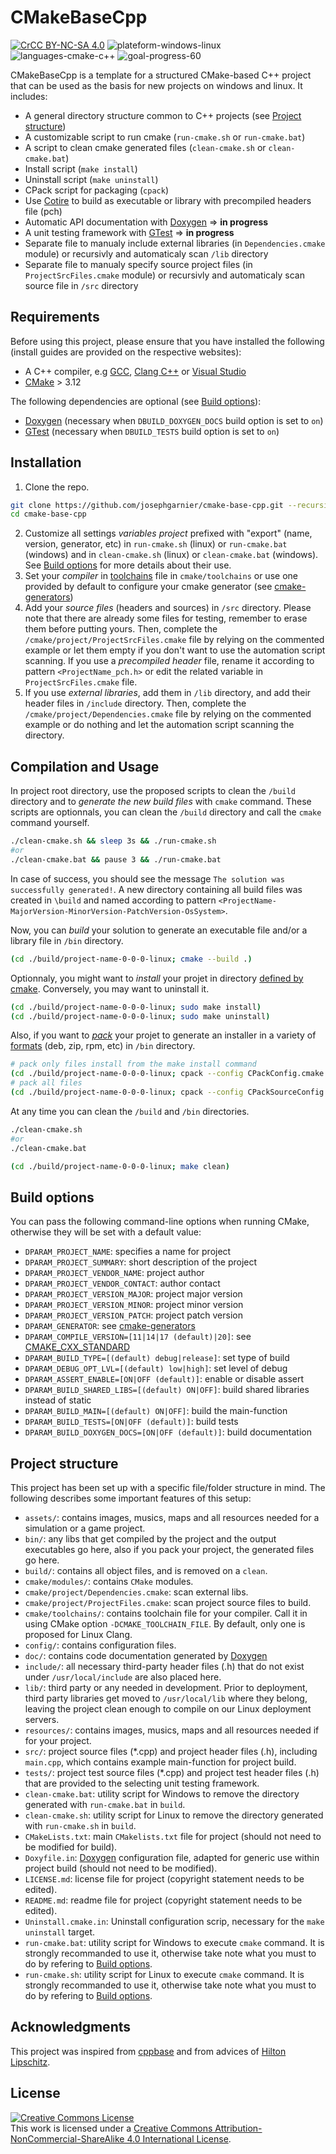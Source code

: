 # CMakeBaseCpp

<a rel="license" href="http://creativecommons.org/licenses/by-nc-sa/4.0/"><img alt="CrCC BY-NC-SA 4.0" src="https://img.shields.io/badge/license-CC%20BY--NC--SA%204.0-brightgreen.svg"/></a> <img alt="plateform-windows-linux" src="https://img.shields.io/badge/platform-windows%20%7C%20linux-lightgrey.svg"/> <img alt="languages-cmake-c++" src="https://img.shields.io/badge/languages-CMake%20%7C%20C%2B%2B-blue.svg"/> <img alt="goal-progress-60" src="https://img.shields.io/badge/goal%20progress-60%25-orange.svg"/>

CMakeBaseCpp is a template for a structured CMake-based C++ project that can be used as the basis for new projects on windows and linux. It includes:

- A general directory structure common to C++ projects (see [Project structure](https://github.com/josephgarnier/cmake-base-cpp#project-structure))
- A customizable script to run cmake (`run-cmake.sh` or `run-cmake.bat`)
- A script to clean cmake generated files (`clean-cmake.sh` or `clean-cmake.bat`)
- Install script (`make install`)
- Uninstall script (`make uninstall`)
- CPack script for packaging (`cpack`)
- Use [Cotire](https://github.com/sakra/cotire) to build as executable or library with precompiled headers file (pch)
- Automatic API documentation with [Doxygen](http://www.doxygen.nl/) => **in progress**
- A unit testing framework with [GTest](https://github.com/google/googletest) => **in progress**
- Separate file to manualy include external libraries (in `Dependencies.cmake` module) or recursivly and automaticaly scan `/lib` directory
- Separate file to manualy specify source project files (in `ProjectSrcFiles.cmake` module) or recursivly and automaticaly scan source file in `/src` directory

## Requirements

Before using this project, please ensure that you have installed the following (install guides are provided on the respective websites):

- A C++ compiler, e.g [GCC](https://gcc.gnu.org/), [Clang C++](https://clang.llvm.org/cxx_status.html) or [Visual Studio](https://visualstudio.microsoft.com)
- [CMake](https://cmake.org/) > 3.12

The following dependencies are optional (see [Build options](https://github.com/josephgarnier/cmake-base-cpp#build-options)):

- [Doxygen](http://www.doxygen.nl/) (necessary when `DBUILD_DOXYGEN_DOCS` build option is set to `on`)
- [GTest](https://github.com/google/googletest) (necessary when `DBUILD_TESTS` build option is set to `on`)

## Installation

1. Clone the repo.
```bash
git clone https://github.com/josephgarnier/cmake-base-cpp.git --recursive
cd cmake-base-cpp
```
2. Customize all settings *variables project* prefixed with "export" (name, version, generator, etc) in `run-cmake.sh` (linux) or `run-cmake.bat` (windows) and in `clean-cmake.sh` (linux) or `clean-cmake.bat` (windows). See [Build options](https://github.com/josephgarnier/cmake-base-cpp#build-options) for more details about their use.
3. Set your *compiler* in [toolchains](https://cmake.org/cmake/help/latest/manual/cmake-toolchains.7.html) file in `cmake/toolchains` or use one provided by default to configure your cmake generator (see [cmake-generators](https://cmake.org/cmake/help/latest/manual/cmake-generators.7.html))
4. Add your *source files* (headers and sources) in `/src` directory. Please note that there are already some files for testing, remember to erase them before putting yours. Then, complete the `/cmake/project/ProjectSrcFiles.cmake` file by relying on the commented example or let them empty if you don't want to use the automation script scanning. If you use a *precompiled header* file, rename it according to pattern `<ProjectName_pch.h>` or edit the related variable in `ProjectSrcFiles.cmake` file.
5. If you use *external libraries*, add them in `/lib` directory, and add their header files in `/include` directory. Then, complete the `/cmake/project/Dependencies.cmake` file by relying on the commented example or do nothing and let the automation script scanning the directory.

## Compilation and Usage

In project root directory, use the proposed scripts to clean the `/build` directory and to *generate the new build files* with `cmake` command. These scripts are optionnals, you can clean the `/build` directory and call the `cmake` command yourself.

```bash
./clean-cmake.sh && sleep 3s && ./run-cmake.sh
#or
./clean-cmake.bat && pause 3 && ./run-cmake.bat
```

In case of success, you should see the message `The solution was successfully generated!`. A new directory containing all build files was created in `\build` and named according to pattern `<ProjectName-MajorVersion-MinorVersion-PatchVersion-OsSystem>`.

Now, you can *build* your solution to generate an executable file and/or a library file in `/bin` directory.

```bash
(cd ./build/project-name-0-0-0-linux; cmake --build .)
```

Optionnaly, you might want to *install* your projet in directory [defined by cmake](https://cmake.org/cmake/help/latest/variable/CMAKE_INSTALL_PREFIX.html). Conversely, you may want to uninstall it.

```bash
(cd ./build/project-name-0-0-0-linux; sudo make install)
(cd ./build/project-name-0-0-0-linux; sudo make uninstall)
```

Also, if you want to [*pack*](https://cmake.org/cmake/help/latest/manual/cpack.1.html) your projet to generate an installer in a variety of [formats](https://cmake.org/cmake/help/latest/manual/cpack.1.html) (deb, zip, rpm, etc) in `/bin` directory.

```bash
# pack only files install from the make install command
(cd ./build/project-name-0-0-0-linux; cpack --config CPackConfig.cmake && sleep 2s && rm -r ../../bin/_CPack_Packages)
# pack all files
(cd ./build/project-name-0-0-0-linux; cpack --config CPackSourceConfig.cmake && sleep 2s && rm -r ../../bin/_CPack_Packages)
```

At any time you can clean the `/build` and `/bin` directories.

```bash
./clean-cmake.sh
#or
./clean-cmake.bat

(cd ./build/project-name-0-0-0-linux; make clean)
```

## Build options

You can pass the following command-line options when running CMake, otherwise they will be set with a default value:

- `DPARAM_PROJECT_NAME`: specifies a name for project
- `DPARAM_PROJECT_SUMMARY`: short description of the project
- `DPARAM_PROJECT_VENDOR_NAME`: project author
- `DPARAM_PROJECT_VENDOR_CONTACT`: author contact
- `DPARAM_PROJECT_VERSION_MAJOR`: project major version
- `DPARAM_PROJECT_VERSION_MINOR`: project minor version
- `DPARAM_PROJECT_VERSION_PATCH`: project patch version
- `DPARAM_GENERATOR`: see [cmake-generators](https://cmake.org/cmake/help/latest/manual/cmake-generators.7.html)
- `DPARAM_COMPILE_VERSION=[11|14|17 (default)|20]`: see [CMAKE_CXX_STANDARD](https://cmake.org/cmake/help/v3.1/variable/CMAKE_CXX_STANDARD.html)
- `DPARAM_BUILD_TYPE=[(default) debug|release]`: set type of build
- `DPARAM_DEBUG_OPT_LVL=[(default) low|high]`: set level of debug
- `DPARAM_ASSERT_ENABLE=[ON|OFF (default)]`: enable or disable assert
- `DPARAM_BUILD_SHARED_LIBS=[(default) ON|OFF]`: build shared libraries instead of static
- `DPARAM_BUILD_MAIN=[(default) ON|OFF]`: build the main-function
- `DPARAM_BUILD_TESTS=[ON|OFF (default)]`: build tests
- `DPARAM_BUILD_DOXYGEN_DOCS=[ON|OFF (default)]`: build documentation

## Project structure

This project has been set up with a specific file/folder structure in mind. The following describes some important features of this setup:

- `assets/`: contains images, musics, maps and all resources needed for a simulation or a game project.
- `bin/`: any libs that get compiled by the project and the output executables go here, also if you pack your project, the generated files go here.
- `build/`: contains all object files, and is removed on a `clean`.
- `cmake/modules/`: contains `CMake` modules.
- `cmake/project/Dependencies.cmake`: scan external libs.
- `cmake/project/ProjectFiles.cmake`: scan project source files to build.
- `cmake/toolchains/`: contains toolchain file for your compiler. Call it in using CMake option `-DCMAKE_TOOLCHAIN_FILE`. By default, only one is proposed for Linux Clang.
- `config/`: contains configuration files.
- `doc/`: contains code documentation generated by [Doxygen](http://www.doxygen.org "Doxygen homepage")
- `include/`: all necessary third-party header files (.h) that do not exist under `/usr/local/include` are also placed here.
- `lib/`: third party or any needed in development. Prior to deployment, third party libraries get moved to `/usr/local/lib` where they belong, leaving the project clean enough to compile on our Linux deployment servers.
- `resources/`: contains images, musics, maps and all resources needed if for your project.
- `src/`: project source files (*.cpp) and project header files (.h), including `main.cpp`, which contains example main-function for project build.
- `tests/`: project test source files (*.cpp) and project test header files (.h) that are provided to the selecting unit testing framework.
- `clean-cmake.bat`: utility script for Windows to remove the directory generated with `run-cmake.bat` in `build`.
- `clean-cmake.sh`: utility script for Linux to remove the directory generated with `run-cmake.sh` in `build`.
- `CMakeLists.txt`: main `CMakelists.txt` file for project (should not need to be modified for build).
- `Doxyfile.in`: [Doxygen](http://www.doxygen.org "Doxygen homepage") configuration file, adapted for generic use within project build (should not need to be modified).
- `LICENSE.md`: license file for project (copyright statement needs to be edited).
- `README.md`: readme file for project (copyright statement needs to be edited).
- `Uninstall.cmake.in`: Uninstall configuration scrip, necessary for the `make uninstall` target.
- `run-cmake.bat`: utility script for Windows to execute `cmake` command. It is strongly recommanded to use it, otherwise take note what you must to do by refering to [Build options](https://github.com/josephgarnier/cmake-base-cpp#build-options).
- `run-cmake.sh`: utility script for Linux to execute `cmake` command. It is strongly recommanded to use it, otherwise take note what you must to do by refering to [Build options](https://github.com/josephgarnier/cmake-base-cpp#build-options).

## Acknowledgments

This project was inspired from [cppbase](https://github.com/kartikkumar/cppbase) and from advices of [Hilton Lipschitz](https://hiltmon.com/blog/2013/07/03/a-simple-c-plus-plus-project-structure/).

## License

<a rel="license" href="http://creativecommons.org/licenses/by-nc-sa/4.0/"><img alt="Creative Commons License" style="border-width:0" src="https://i.creativecommons.org/l/by-nc-sa/4.0/88x31.png" /></a><br />This work is licensed under a <a rel="license" href="http://creativecommons.org/licenses/by-nc-sa/4.0/">Creative Commons Attribution-NonCommercial-ShareAlike 4.0 International License</a>.
